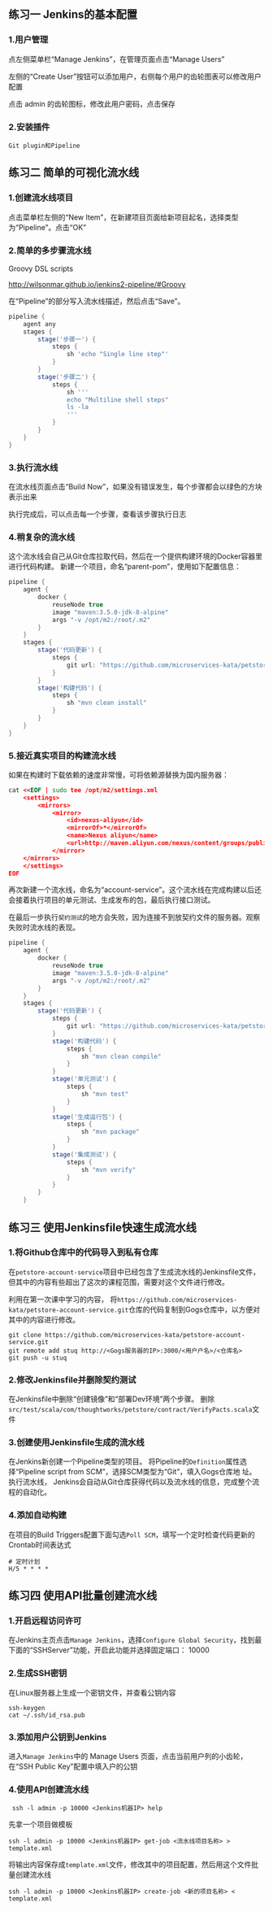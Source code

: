 ## 练习一 Jenkins的基本配置 

### 1.用户管理

点左侧菜单栏“Manage Jenkins”，在管理页面点击“Manage Users” 

左侧的“Create User”按钮可以添加用户，右侧每个用户的齿轮图表可以修改用户配置 

点击 admin 的齿轮图标，修改此用户密码，点击保存 

### 2.安装插件

`Git plugin和Pipeline`



## 练习二 简单的可视化流水线

### 1.创建流水线项目

点击菜单栏左侧的“New Item”，在新建项目页面给新项目起名，选择类型为“Pipeline”。点击“OK”

### 2.简单的多步骤流水线 

Groovy DSL scripts

http://wilsonmar.github.io/jenkins2-pipeline/#Groovy

在“Pipeline”的部分写入流水线描述，然后点击“Save”。

```groovy
pipeline {
	agent any
	stages {
		stage('步骤一') {
			steps {
				sh 'echo "Single line step"'
			}
		}
		stage('步骤二') {
			steps {
				sh '''
				echo "Multiline shell steps"
				ls -la
				'''
			}
		}
	}
}
```

### 3.执行流水线 

在流水线页面点击“Build Now”，如果没有错误发生，每个步骤都会以绿色的方块表示出来

执行完成后，可以点击每一个步骤，查看该步骤执行日志 

### 4.稍复杂的流水线

这个流水线会自己从Git仓库拉取代码，然后在⼀个提供构建环境的Docker容器里进行代码构建。
新建一个项目，命名“parent-pom”，使用如下配置信息： 

```groovy
pipeline {
	agent {
		docker {
			reuseNode true
			image "maven:3.5.0-jdk-8-alpine"
			args "-v /opt/m2:/root/.m2"
		}
	}
	stages {
		stage('代码更新') {
			steps {
				git url: "https://github.com/microservices-kata/petstore-parent-pom.git"
			}
		}
		stage('构建代码') {
			steps {
				sh "mvn clean install"
			}
		}
	}
}
```

### 5.接近真实项目的构建流水线

如果在构建时下载依赖的速度非常慢，可将依赖源替换为国内服务器：

```xml
cat <<EOF | sudo tee /opt/m2/settings.xml
	<settings>
		<mirrors>
			<mirror>
				<id>nexus-aliyun</id>
				<mirrorOf>*</mirrorOf>
				<name>Nexus aliyun</name>
				<url>http://maven.aliyun.com/nexus/content/groups/public</url>
			</mirror>
	</mirrors>
	</settings>
EOF
```



再次新建一个流水线，命名为“account-service”。这个流水线在完成构建以后还会接着执行项目的单元测试、生成发布的包，最后执行接口测试。

在最后一步执行`契约测试`的地方会失败，因为连接不到放契约文件的服务器。观察失败时流水线的表现。  

```groovy
pipeline {
	agent {
		docker {
			reuseNode true
			image "maven:3.5.0-jdk-8-alpine"
			args "-v /opt/m2:/root/.m2"
		}
	}
	stages {
		stage('代码更新') {
			steps {
				git url: "https://github.com/microservices-kata/petstore-account-service.git" }
			}
			stage('构建代码') {
				steps {
					sh "mvn clean compile"
				}
			}
			stage('单元测试') {
				steps {
					sh "mvn test"
				}
			}
			stage('生成运行包') {
				steps {
					sh "mvn package"
				}
			}
			stage('集成测试') {
				steps {
					sh "mvn verify"
				}
			}
		}
	}
```

## 练习三 使用Jenkinsfile快速生成流水线

### 1.将Github仓库中的代码导入到私有仓库 

在`petstore-account-service`项目中已经包含了生成流水线的Jenkinsfile文件，但其中的内容有些超出了这次的课程范围，需要对这个文件进行修改。

利用在第一次课中学习的内容，
将`https://github.com/microservices-kata/petstore-account-service.git`仓库的代码复制到Gogs仓库中，以方便对其中的内容进行修改。

```shell
git clone https://github.com/microservices-kata/petstore-account-service.git
git remote add stuq http://<Gogs服务器的IP>:3000/<用户户名>/<仓库名>
git push -u stuq
```

### 2.修改Jenkinsfile并删除契约测试 

在Jenkinsfile中删除“创建镜像”和“部署Dev环境”两个步骤。 删除 `src/test/scala/com/thoughtworks/petstore/contract/VerifyPacts.scala`文件

### 3.创建使用Jenkinsfile生成的流水线

在Jenkins新创建一个Pipeline类型的项目。
将Pipeline的`Definition`属性选择“Pipeline script from SCM”，选择SCM类型为“Git”，填入Gogs仓库地
址。
执行流水线， Jenkins会自动从Git仓库获得代码以及流水线的信息，完成整个流程的自动化。

### 4.添加自动构建 

在项目的Build Triggers配置下面勾选`Poll SCM`，填写一个定时检查代码更新的Crontab时间表达式 

```shell
# 定时计划
H/5 * * * *
```

## 练习四 使用API批量创建流水线 

### 1.开启远程访问许可 

在Jenkins主⻚点击`Manage Jenkins`，选择`Configure Global Security`，找到最下面的“SSHServer”功能，开启此功能并选择固定端口： 10000

### 2.生成SSH密钥 

在Linux服务器上生成一个密钥文件，并查看公钥内容 

```shell
ssh-keygen
cat ~/.ssh/id_rsa.pub
```

### 3.添加用户公钥到Jenkins 

进入`Manage Jenkins`中的 Manage Users 页面，点击当前⽤户列的⼩⻮轮，在“SSH Public Key”配置中填入户的公钥

### 4.使用API创建流水线 

```shell
 ssh -l admin -p 10000 <Jenkins机器IP> help
```

先拿一个项目做模板 

```shell
ssh -l admin -p 10000 <Jenkins机器IP> get-job <流水线项目名称> > template.xml
```

将输出内容保存成`template.xml`文件，修改其中的项目配置，然后用这个文件批量创建流水线

```shell
ssh -l admin -p 10000 <Jenkins机器IP> create-job <新的项目名称> < template.xml
```

